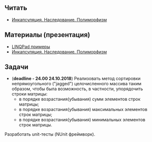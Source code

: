 ## Читать
- [Инкапсуляция. Наследование. Полиморфизм](https://github.com/EPM-RD-NETLAB/.NET-Framework-modules/tree/master/M6.%20Encapsulation.%20Inheritance.%20Polymorphism)

## Материалы (презентация)
- [LINQPad примеры](https://drive.google.com/drive/u/0/folders/18XpZW-YQWksZNoWTgaYnsp9IAhROdvD5)
- [Инкапсуляция. Наследование. Полиморфизм](https://github.com/EPM-RD-NETLAB/.NET-Framework-modules/tree/master/M6.%20Encapsulation.%20Inheritance.%20Polymorphism)

## Задачи
- (**deadline - 24.00 24.10.2018**) Реализовать метод сортировки непрямоугольного ("jagged") целочисленного массива таким образом, чтобы была возможность, в частности, упорядочить строки матрицы:
   - в порядке возрастания(убывания) сумм элементов строк матрицы;
   - в порядке возрастания(убывания) максимальных элементов строк матрицы;
   - в порядке возрастания(убывания) минимальных элементов строк матрицы.

Разработать unit-тесты (NUnit фреймворк).
